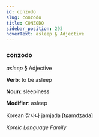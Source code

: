 ```yaml
---
id: conzodo
slug: conzodo
title: CONZODO
sidebar_position: 293
hoverText: asleep § Adjective
---
```


### conzodo

*asleep* **§** Adjective

**Verb**: to be asleep

**Noun**: sleepiness

**Modifier**: asleep

Korean 잠자다 jamjada [t͡ɕa̠md͡ʑa̠da̠]

*Koreic Language Family*